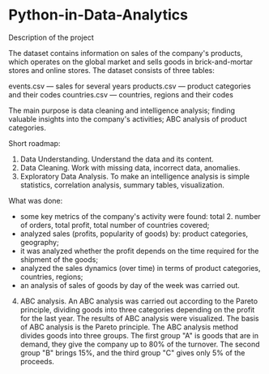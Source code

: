 # Python-in-Data-Analytics
Description of the project

The dataset contains information on sales of the company's products, which operates on the global market and sells goods in brick-and-mortar stores and online stores. The dataset consists of three tables:

events.csv — sales for several years
products.csv — product categories and their codes
countries.csv — countries, regions and their codes

The main purpose is data cleaning and intelligence analysis; finding valuable insights into the company's activities; ABC analysis of product categories.

Short roadmap:
1. Data Understanding. Understand the data and its content.
2. Data Cleaning. Work with missing data, incorrect data, anomalies.
3. Exploratory Data Analysis. To make an intelligence analysis is simple statistics, correlation analysis, summary tables, visualization.

What was done:
* some key metrics of the company's activity were found: total 2. number of orders, total profit, total number of countries covered;
* analyzed sales (profits, popularity of goods) by: product categories, geography;
* it was analyzed whether the profit depends on the time required for the shipment of the goods;
* analyzed the sales dynamics (over time) in terms of product categories, countries, regions;
* an analysis of sales of goods by day of the week was carried out.

4. ABC analysis. An ABC analysis was carried out according to the Pareto principle, dividing goods into three categories depending on the profit for the last year. The results of ABC analysis were visualized.
The basis of ABC analysis is the Pareto principle. The ABC analysis method divides goods into three groups. The first group "A" is goods that are in demand, they give the company up to 80% of the turnover. The second group "B" brings 15%, and the third group "C" gives only 5% of the proceeds.

